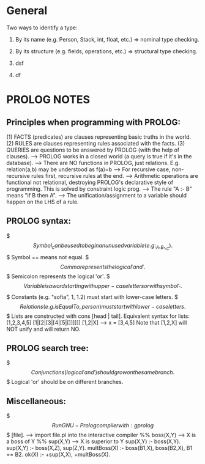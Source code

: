 General
=======

Two ways to identify a type:<br/>
1. By its name (e.g. Person, Stack, int, float, etc.) => nominal type checking.
2. By its structure (e.g. fields, operations, etc.) => structural type checking.



1. dsf 
2. df 








PROLOG NOTES
============

Principles when programming with PROLOG:
----------------------------------------
(1) FACTS (predicates) are clauses representing basic truths in the world.
(2) RULES are clauses representing rules associated with the facts.
(3) QUERIES are questions to be answered by PROLOG (with the help of clauses).
--> PROLOG works in a closed world (a query is true if it's in the database).
--> There are NO functions in PROLOG, just relations.
	E.g. relation(a,b) may be understood as f(a)=b
--> For recursive case, non-recursive rules first, recursive rules at the end.
--> Arithmetic operations are functional not relational, destroying PROLOG's
	declarative style of programming. This is solved by constraint logic prog.
--> The rule "A :- B" means "if B then A".
--> The unification/assignment to a variable should happen on the LHS of a rule.

PROLOG syntax:
--------------
$$$ Symbol _ can be used to begin an unused variable (e.g: _A, _B, _, _C).
$$$ Symbol \== means not equal.
$$$ Comma represents the logical 'and'.
$$$ Semicolon represents the logical 'or'.
$$$ Variable is a word starting with upper-case letters or with symbol '_'.
$$$ Constants (e.g. "sofia", 1, 1.2) must start with lower-case letters.
$$$ Relations (e.g. isEqualTo, person) must start with lower-case letters.
$$$ Lists are constructed with cons [head | tail]. Equivalent syntax for lists:
	[1,2,3,4,5]
	[1|[2|[3|[4|[5|[]]]]]]
	[1,2|X] --> x = [3,4,5]
	Note that [1,2,X] will NOT unify and will return NO.

PROLOG search tree:
-------------------
$$$ Conjunctions (logical 'and') should grow on the same branch.
$$$ Logical 'or' should be on different branches.

Miscellaneous:
--------------
$$$ Run GNU-Prolog compiler with: gprolog
$$$ [file]. --> import file.pl into the interactive compiler
%% boss(X,Y) --> X is a boss of Y
%% sup(X,Y) --> X is superior to Y
sup(X,Y) :- boss(X,Y).
sup(X,Y) :- boss(X,Z), sup(Z,Y).
multBoss(X) :- boss(B1,X), boss(B2,X), B1 \== B2.
ok(X) :- \+sup(X,X), \+multBoss(X).